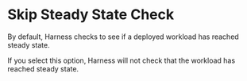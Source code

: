 # Skip Steady State Check

By default, Harness checks to see if a deployed workload has reached steady state.

If you select this option, Harness will not check that the workload has reached steady state.
